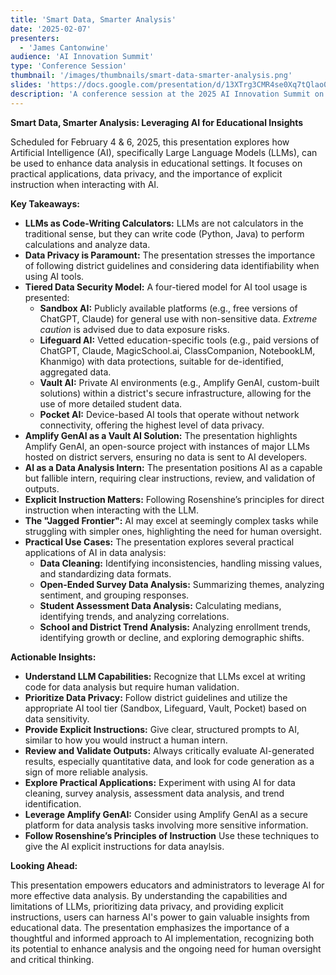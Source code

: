 ```yaml
---
title: 'Smart Data, Smarter Analysis'
date: '2025-02-07'
presenters:
  - 'James Cantonwine'
audience: 'AI Innovation Summit'
type: 'Conference Session'
thumbnail: '/images/thumbnails/smart-data-smarter-analysis.png'
slides: 'https://docs.google.com/presentation/d/13XTrg3CMR4se0Xq7tQlao0p8_z03aYMEt5ho_uckeIk/embed'
description: 'A conference session at the 2025 AI Innovation Summit on the use of AI for Data Analysis'
---
```


**Smart Data, Smarter Analysis: Leveraging AI for Educational Insights**

Scheduled for February 4 & 6, 2025, this presentation explores how Artificial Intelligence (AI), specifically Large Language Models (LLMs), can be used to enhance data analysis in educational settings. It focuses on practical applications, data privacy, and the importance of explicit instruction when interacting with AI.

**Key Takeaways:**

- **LLMs as Code-Writing Calculators:** LLMs are not calculators in the traditional sense, but they can write code (Python, Java) to perform calculations and analyze data.
- **Data Privacy is Paramount:** The presentation stresses the importance of following district guidelines and considering data identifiability when using AI tools.
- **Tiered Data Security Model:** A four-tiered model for AI tool usage is presented:
  - **Sandbox AI:** Publicly available platforms (e.g., free versions of ChatGPT, Claude) for general use with non-sensitive data. _Extreme caution_ is advised due to data exposure risks.
  - **Lifeguard AI:** Vetted education-specific tools (e.g., paid versions of ChatGPT, Claude, MagicSchool.ai, ClassCompanion, NotebookLM, Khanmigo) with data protections, suitable for de-identified, aggregated data.
  - **Vault AI:** Private AI environments (e.g., Amplify GenAI, custom-built solutions) within a district's secure infrastructure, allowing for the use of more detailed student data.
  - **Pocket AI:** Device-based AI tools that operate without network connectivity, offering the highest level of data privacy.
- **Amplify GenAI as a Vault AI Solution:** The presentation highlights Amplify GenAI, an open-source project with instances of major LLMs hosted on district servers, ensuring no data is sent to AI developers.
- **AI as a Data Analysis Intern:** The presentation positions AI as a capable but fallible intern, requiring clear instructions, review, and validation of outputs.
- **Explicit Instruction Matters:** Following Rosenshine’s principles for direct instruction when interacting with the LLM.
- **The "Jagged Frontier":** AI may excel at seemingly complex tasks while struggling with simpler ones, highlighting the need for human oversight.
- **Practical Use Cases:** The presentation explores several practical applications of AI in data analysis:
  - **Data Cleaning:** Identifying inconsistencies, handling missing values, and standardizing data formats.
  - **Open-Ended Survey Data Analysis:** Summarizing themes, analyzing sentiment, and grouping responses.
  - **Student Assessment Data Analysis:** Calculating medians, identifying trends, and analyzing correlations.
  - **School and District Trend Analysis:** Analyzing enrollment trends, identifying growth or decline, and exploring demographic shifts.

**Actionable Insights:**

- **Understand LLM Capabilities:** Recognize that LLMs excel at writing code for data analysis but require human validation.
- **Prioritize Data Privacy:** Follow district guidelines and utilize the appropriate AI tool tier (Sandbox, Lifeguard, Vault, Pocket) based on data sensitivity.
- **Provide Explicit Instructions:** Give clear, structured prompts to AI, similar to how you would instruct a human intern.
- **Review and Validate Outputs:** Always critically evaluate AI-generated results, especially quantitative data, and look for code generation as a sign of more reliable analysis.
- **Explore Practical Applications:** Experiment with using AI for data cleaning, survey analysis, assessment data analysis, and trend identification.
- **Leverage Amplify GenAI:** Consider using Amplify GenAI as a secure platform for data analysis tasks involving more sensitive information.
- **Follow Rosenshine’s Principles of Instruction** Use these techniques to give the AI explicit instructions for data anaylsis.

**Looking Ahead:**

This presentation empowers educators and administrators to leverage AI for more effective data analysis. By understanding the capabilities and limitations of LLMs, prioritizing data privacy, and providing explicit instructions, users can harness AI's power to gain valuable insights from educational data. The presentation emphasizes the importance of a thoughtful and informed approach to AI implementation, recognizing both its potential to enhance analysis and the ongoing need for human oversight and critical thinking.
